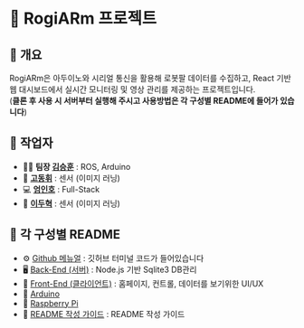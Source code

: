 # 🤖 RogiARm 프로젝트

## 🧭 개요  
RogiARm은 아두이노와 시리얼 통신을 활용해 로봇팔 데이터를 수집하고, React 기반 웹 대시보드에서 실시간 모니터링 및 영상 관리를 제공하는 프로젝트입니다.  
(**클론 후 사용 시 서버부터 실행해 주시고 사용방법은 각 구성별 README에 들어가 있습니다**)

## 👥 작업자
- 🧑‍💼 **팀장 [김승훈](https://github.com/SIya45)** : ROS, Arduino
- 🧪 **[고동휘](https://github.com/Taehavobka)** : 센서 (이미지 러닝)
- 💻 **[엄인호](https://github.com/djsy01)** : Full-Stack
- 🧪 **[이두혁](https://github.com/MarvHara)** : 센서 (이미지 러닝)

## 📁 각 구성별 README
- ⚙️ [Github 메뉴얼](./GIT_WORKFLOW.md) : 깃허브 터미널 코드가 들어있습니다
- 🖥️ [Back-End (서버)](/server/README.md) : Node.js 기반 Sqlite3 DB관리
- 🧩 [Front-End (클라이언트)](/client/README.md) : 홈페이지, 컨트롤, 데이터를 보기위한 UI/UX
- 🔧 [Arduino](/aduino/README.md)
- 🍓 [Raspberry Pi](/raspberryPi/README.md)
- 📝 [README 작성 가이드](/README-template-guide.md) : README 작성 가이드